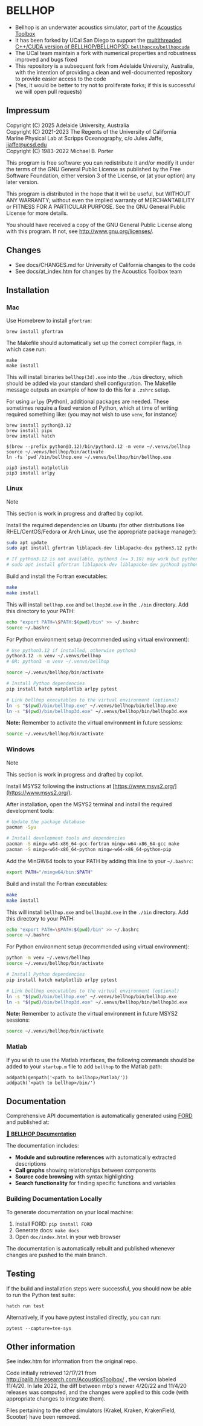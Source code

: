 # BELLHOP

* Bellhop is an underwater acoustics simulator, part of the [Acoustics Toolbox](http://oalib.hlsresearch.com/AcousticsToolbox/)
* It has been forked by UCal San Diego to support the [multithreaded C++/CUDA version of
BELLHOP/BELLHOP3D: `bellhopcxx`/`bellhopcuda`](https://github.com/A-New-BellHope/bellhopcuda)
* The UCal team maintain a fork with numerical properties and robustness improved and bugs fixed
* This repository is a subsequent fork from Adelaide University, Australia, with the intention of providing a clean and well-documented repository to provide easier access to the code
* (Yes, it would be better to try not to proliferate forks; if this is successful we will open pull requests)


## Impressum

Copyright (C) 2025 Adelaide University, Australia \
Copyright (C) 2021-2023 The Regents of the University of California \
Marine Physical Lab at Scripps Oceanography, c/o Jules Jaffe, jjaffe@ucsd.edu \
Copyright (C) 1983-2022 Michael B. Porter

This program is free software: you can redistribute it and/or modify
it under the terms of the GNU General Public License as published by
the Free Software Foundation, either version 3 of the License, or
(at your option) any later version.

This program is distributed in the hope that it will be useful,
but WITHOUT ANY WARRANTY; without even the implied warranty of
MERCHANTABILITY or FITNESS FOR A PARTICULAR PURPOSE.  See the
GNU General Public License for more details.

You should have received a copy of the GNU General Public License
along with this program.  If not, see <http://www.gnu.org/licenses/>.


## Changes

* See docs/CHANGES.md for University of California changes to the code
* See docs/at_index.htm for changes by the Acoustics Toolbox team


## Installation

### Mac

Use Homebrew to install `gfortran`:

    brew install gfortran

The Makefile should automatically set up the correct compiler flags, in which case run:

    make
    make install

This will install binaries `bellhop(3d).exe` into the `./bin` directory, which should be
added via your standard shell configuration. The Makefile message outputs an example of how
to do this for a `.zshrc` setup.

For using `arlpy` (Python), additional packages are needed. These sometimes require a fixed version of Python,
which at time of writing required something like: (you may not wish to use `venv`, for instance)

    brew install python@3.12
    brew install pipx
    brew install hatch
    
    $(brew --prefix python@3.12)/bin/python3.12 -m venv ~/.venvs/bellhop
    source ~/.venvs/bellhop/bin/activate
    ln -fs `pwd`/bin/bellhop.exe ~/.venvs/bellhop/bin/bellhop.exe

    pip3 install matplotlib
    pip3 install arlpy

### Linux

> [!NOTE]
> This section is work in progress and drafted by copilot.

Install the required dependencies on Ubuntu (for other distributions like RHEL/CentOS/Fedora or Arch Linux, use the appropriate package manager):

```bash
sudo apt update
sudo apt install gfortran liblapack-dev liblapacke-dev python3.12 python3.12-pip python3.12-venv

# If python3.12 is not available, python3 (>= 3.10) may work but python3.12 is recommended
# sudo apt install gfortran liblapack-dev liblapacke-dev python3 python3-pip python3-venv
```

Build and install the Fortran executables:
```bash
make
make install
```

This will install `bellhop.exe` and `bellhop3d.exe` in the `./bin` directory. Add this directory to your PATH:
```bash
echo "export PATH=\$PATH:$(pwd)/bin" >> ~/.bashrc
source ~/.bashrc
```

For Python environment setup (recommended using virtual environment):
```bash
# Use python3.12 if installed, otherwise python3
python3.12 -m venv ~/.venvs/bellhop
# OR: python3 -m venv ~/.venvs/bellhop

source ~/.venvs/bellhop/bin/activate

# Install Python dependencies
pip install hatch matplotlib arlpy pytest

# Link bellhop executables to the virtual environment (optional)
ln -s "$(pwd)/bin/bellhop.exe" ~/.venvs/bellhop/bin/bellhop.exe
ln -s "$(pwd)/bin/bellhop3d.exe" ~/.venvs/bellhop/bin/bellhop3d.exe
```

**Note:** Remember to activate the virtual environment in future sessions:
```bash
source ~/.venvs/bellhop/bin/activate
```

### Windows

> [!NOTE]
> This section is work in progress and drafted by copilot.

Install MSYS2 following the instructions at [https://www.msys2.org/](https://www.msys2.org/).

After installation, open the MSYS2 terminal and install the required development tools:

```bash
# Update the package database
pacman -Syu

# Install development tools and dependencies
pacman -S mingw-w64-x86_64-gcc-fortran mingw-w64-x86_64-gcc make
pacman -S mingw-w64-x86_64-python mingw-w64-x86_64-python-pip
```

Add the MinGW64 tools to your PATH by adding this line to your `~/.bashrc`:
```bash
export PATH="/mingw64/bin:$PATH"
```

Build and install the Fortran executables:
```bash
make
make install
```

This will install `bellhop.exe` and `bellhop3d.exe` in the `./bin` directory. Add this directory to your PATH:
```bash
echo "export PATH=\$PATH:$(pwd)/bin" >> ~/.bashrc
source ~/.bashrc
```

For Python environment setup (recommended using virtual environment):
```bash
python -m venv ~/.venvs/bellhop
source ~/.venvs/bellhop/bin/activate

# Install Python dependencies
pip install hatch matplotlib arlpy pytest

# Link bellhop executables to the virtual environment (optional)
ln -s "$(pwd)/bin/bellhop.exe" ~/.venvs/bellhop/bin/bellhop.exe
ln -s "$(pwd)/bin/bellhop3d.exe" ~/.venvs/bellhop/bin/bellhop3d.exe
```

**Note:** Remember to activate the virtual environment in future MSYS2 sessions:
```bash
source ~/.venvs/bellhop/bin/activate
```

### Matlab

If you wish to use the Matlab interfaces, the following commands should be added to your
`startup.m` file to add `bellhop` to the Matlab path:

    addpath(genpath('<path to bellhop>/Matlab/'))
    addpath('<path to bellhop>/bin/')



## Documentation

Comprehensive API documentation is automatically generated using [FORD](https://github.com/Fortran-FOSS-Programmers/ford) and published at:

**[📖 BELLHOP Documentation](https://aumag.github.io/bellhop/)**

The documentation includes:

- **Module and subroutine references** with automatically extracted descriptions
- **Call graphs** showing relationships between components  
- **Source code browsing** with syntax highlighting
- **Search functionality** for finding specific functions and variables

### Building Documentation Locally

To generate documentation on your local machine:

1. Install FORD: `pip install FORD`
2. Generate docs: `make docs` 
3. Open `doc/index.html` in your web browser

The documentation is automatically rebuilt and published whenever changes are pushed to the main branch.



## Testing

If the build and installation steps were successful, you should now be able to run
the Python test suite:

    hatch run test

Alternatively, if you have pytest installed directly, you can run:

    pytest --capture=tee-sys




## Other information

See index.htm for information from the original repo.

Code initially retrieved 12/17/21 from http://oalib.hlsresearch.com/AcousticsToolbox/ ,
the version labeled 11/4/20. In late 2022, the diff between mbp's newer 4/20/22
and 11/4/20 releases was computed, and the changes were applied to this code
(with appropriate changes to integrate them).

Files pertaining to the other simulators (Krakel, Kraken, KrakenField, Scooter)
have been removed.
